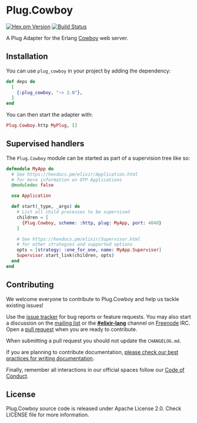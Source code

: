 # Plug.Cowboy

[![Hex.pm Version](https://img.shields.io/hexpm/v/plug_cowboy.svg)](https://hex.pm/packages/plug_cowboy)
[![Build Status](https://github.com/elixir-plug/plug_cowboy/workflows/CI/badge.svg)](https://github.com/elixir-plug/plug_cowboy/actions?query=workflow%3ACI)

A Plug Adapter for the Erlang [Cowboy][cowboy] web server.

## Installation

You can use `plug_cowboy` in your project by adding the dependency:

```elixir
def deps do
  [
    {:plug_cowboy, "~> 2.0"},
  ]
end
```
You can then start the adapter with:

```elixir
Plug.Cowboy.http MyPlug, []
```

## Supervised handlers

The `Plug.Cowboy` module can be started as part of a supervision tree like so:

```elixir
defmodule MyApp do
  # See https://hexdocs.pm/elixir/Application.html
  # for more information on OTP Applications
  @moduledoc false

  use Application

  def start(_type, _args) do
    # List all child processes to be supervised
    children = [
      {Plug.Cowboy, scheme: :http, plug: MyApp, port: 4040}
    ]

    # See https://hexdocs.pm/elixir/Supervisor.html
    # for other strategies and supported options
    opts = [strategy: :one_for_one, name: MyApp.Supervisor]
    Supervisor.start_link(children, opts)
  end
end
```

## Contributing

We welcome everyone to contribute to Plug.Cowboy and help us tackle existing issues!

Use the [issue tracker][issues] for bug reports or feature requests. You may also start a discussion on the [mailing list][ML] or the **[#elixir-lang][IRC]** channel on [Freenode][freenode] IRC. Open a [pull request][pulls] when you are ready to contribute.

When submitting a pull request you should not update the `CHANGELOG.md`.

If you are planning to contribute documentation, [please check our best practices for writing documentation][writing-docs].

Finally, remember all interactions in our official spaces follow our [Code of Conduct][code-of-conduct].

## License

Plug.Cowboy source code is released under Apache License 2.0.
Check LICENSE file for more information.

  [issues]: https://github.com/elixir-plug/plug/issues
  [pulls]: https://github.com/elixir-plug/plug/pulls
  [ML]: https://groups.google.com/group/elixir-lang-core
  [code-of-conduct]: https://github.com/elixir-lang/elixir/blob/master/CODE_OF_CONDUCT.md
  [writing-docs]: https://hexdocs.pm/elixir/writing-documentation.html
  [IRC]: https://webchat.freenode.net/?channels=#elixir-lang
  [freenode]: https://freenode.net/
  [cowboy]: https://github.com/ninenines/cowboy
